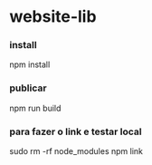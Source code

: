 # website-lib

### install
npm install

### publicar
npm run build

### para fazer o link e testar local
sudo rm -rf node_modules
npm link
